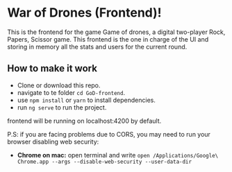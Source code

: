 # War of Drones (Frontend)!

This is the frontend for the game Game of drones, a digital two-player Rock, Papers, Scissor game. This frontend is the one in charge of the UI and storing in memory all the stats and users for the current round.

## How to make it work

- Clone or download this repo.
- navigate to te folder `cd GoD-frontend`.
- use `npm install` or `yarn` to install dependencies.
- run `ng serve` to run the project.

frontend will be running on localhost:4200 by default.

P.S: if you are facing problems due to CORS, you may need to run your browser disabling web security:
- **Chrome on mac:** open terminal and write `open /Applications/Google\ Chrome.app --args --disable-web-security --user-data-dir`